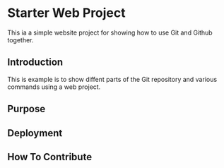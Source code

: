 # Starter Web Project

This ia a simple website project for
showing how to use Git and Github together.

## Introduction

This is example is to show diffent parts
of the Git repository and various commands
using a web project.

## Purpose

## Deployment

## How To Contribute





